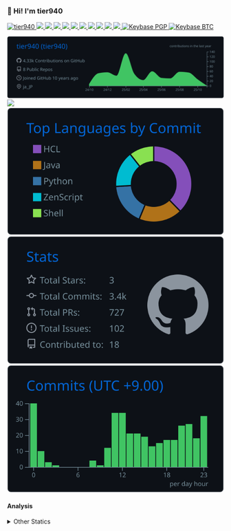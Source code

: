 ### 👋 Hi! I'm tier940

<p align="left"> 
  <a href="https://github.com/tier940/tier940/">
    <img src="https://komarev.com/ghpvc/?username=tier940" alt="tier940" />
  </a>
  <a href="http://twitter.com/tier940">
    <img height="20" src="https://img.shields.io/twitter/follow/tier940?label=Twitter&logo=twitter&style=flat" />
  </a>
  <a href="https://github.com/tier940">
    <img height="20" src="https://img.shields.io/github/followers/tier940?label=follow&logo=github&style=flat" />
  </a>
  <a href="https://www.reddit.com/user/tier940">
    <img height="20" src="https://img.shields.io/reddit/user-karma/combined/tier940?label=Reddit&logo=reddit&style=flat" />
  </a>
  <a href="https://stackoverflow.com/users/17317833/tier940">
    <img height="20" src="https://img.shields.io/stackexchange/stackoverflow/r/17317833?label=StackOverflow&logo=stack-overflow&style=flat" />
  </a>
  <a href="https://zenn.dev/tier940">
    <img height="20" src="https://zenn.badge.nikaera.com/s/tier940/likes" />
  </a>
  <a href="https://zenn.dev/tier940">
    <img height="20" src="https://zenn.badge.nikaera.com/s/tier940/followers" />
  </a>
  <a href="https://zenn.dev/tier940">
    <img height="20" src="https://zenn.badge.nikaera.com/s/tier940/articles" />
  </a>
  <a href="http://qiita.com/tier940">
    <img height="20" src="https://qiita-badge.apiapi.app/s/tier940/posts.svg" />
  </a>
  <a href="http://qiita.com/tier940">
    <img height="20" src="https://qiita-badge.apiapi.app/s/tier940/contributions.svg" />
  </a>
  <a href="https://github.com/tier940/tier940/">
    <img height="20" src="https://github.com/tier940/tier940/actions/workflows/main.yml/badge.svg" />
  </a>
  <a href="https://keybase.io/tier940">
    <img alt="Keybase PGP" src="https://img.shields.io/keybase/pgp/tier940">
  </a>
  <a href="https://keybase.io/tier940">
    <img alt="Keybase BTC" src="https://img.shields.io/keybase/btc/tier940">
  </a>
</p>

[![](https://raw.githubusercontent.com/tier940/tier940/main/profile-summary-card-output/github_dark/0-profile-details.svg)](https://github.com/vn7n24fzkq/github-profile-summary-cards)
[![](https://raw.githubusercontent.com/tier940/tier940/main/profile-summary-card-output/github_dark/1-repos-per-language.svg)](https://github.com/vn7n24fzkq/github-profile-summary-cards) [![](https://raw.githubusercontent.com/tier940/tier940/main/profile-summary-card-output/github_dark/2-most-commit-language.svg)](https://github.com/vn7n24fzkq/github-profile-summary-cards)
[![](https://raw.githubusercontent.com/tier940/tier940/main/profile-summary-card-output/github_dark/3-stats.svg)](https://github.com/vn7n24fzkq/github-profile-summary-cards) [![](https://raw.githubusercontent.com/tier940/tier940/main/profile-summary-card-output/github_dark/4-productive-time.svg)](https://github.com/vn7n24fzkq/github-profile-summary-cards)


#### Analysis
<!-- <img height="150" src="https://github.com/tier940/tier940/blob/master/images/stat.svg" alt="Alternative Text"/> -->

<details>
  <summary>Other Statics</summary>
  <!--START_SECTION:waka-->
![Code Time](http://img.shields.io/badge/Code%20Time-2%2C824%20hrs%2059%20mins-blue)

**🐱 My GitHub Data** 

> 📦 18.0 kB Used in GitHub's Storage 
 > 
> 💼 Opted to Hire
 > 
> 📜 10 Public Repositories 
 > 
> 🔑 1 Private Repositories 
 > 
**I'm an Early 🐤** 

```text
🌞 Morning                1198 commits        ████░░░░░░░░░░░░░░░░░░░░░   14.99 % 
🌆 Daytime                2996 commits        █████████░░░░░░░░░░░░░░░░   37.49 % 
🌃 Evening                2974 commits        █████████░░░░░░░░░░░░░░░░   37.22 % 
🌙 Night                  823 commits         ███░░░░░░░░░░░░░░░░░░░░░░   10.30 % 
```
📅 **I'm Most Productive on Saturday** 

```text
Monday                   864 commits         ███░░░░░░░░░░░░░░░░░░░░░░   10.81 % 
Tuesday                  1419 commits        ████░░░░░░░░░░░░░░░░░░░░░   17.76 % 
Wednesday                885 commits         ███░░░░░░░░░░░░░░░░░░░░░░   11.07 % 
Thursday                 975 commits         ███░░░░░░░░░░░░░░░░░░░░░░   12.20 % 
Friday                   993 commits         ███░░░░░░░░░░░░░░░░░░░░░░   12.43 % 
Saturday                 1640 commits        █████░░░░░░░░░░░░░░░░░░░░   20.52 % 
Sunday                   1215 commits        ████░░░░░░░░░░░░░░░░░░░░░   15.20 % 
```


📊 **This Week I Spent My Time On** 

```text
🕑︎ Time Zone: Asia/Tokyo

💬 Programming Languages: 
Java                     13 hrs 38 mins      ████████████████░░░░░░░░░   64.87 % 
INI                      1 hr 4 mins         █░░░░░░░░░░░░░░░░░░░░░░░░   05.07 % 
Diff                     58 mins             █░░░░░░░░░░░░░░░░░░░░░░░░   04.65 % 
Markdown                 49 mins             █░░░░░░░░░░░░░░░░░░░░░░░░   03.91 % 
Bash                     47 mins             █░░░░░░░░░░░░░░░░░░░░░░░░   03.79 % 

🔥 Editors: 
IntelliJ                 14 hrs 18 mins      █████████████████░░░░░░░░   67.99 % 
VS Code                  6 hrs 44 mins       ████████░░░░░░░░░░░░░░░░░   32.01 % 

💻 Operating System: 
Windows                  21 hrs 2 mins       █████████████████████████   100.00 % 
```

**I Mostly Code in Java** 

```text
Java                     11 repos            ███████████░░░░░░░░░░░░░░   42.31 % 
ZenScript                3 repos             ███░░░░░░░░░░░░░░░░░░░░░░   11.54 % 
HCL                      2 repos             ██░░░░░░░░░░░░░░░░░░░░░░░   07.69 % 
HTML                     2 repos             ██░░░░░░░░░░░░░░░░░░░░░░░   07.69 % 
Dockerfile               1 repo              █░░░░░░░░░░░░░░░░░░░░░░░░   03.85 % 
```



**Timeline**

![Lines of Code chart](https://raw.githubusercontent.com/tier940/tier940/main/assets/bar_graph.png)


 Last Updated on 24/10/2023 00:35:30 UTC
<!--END_SECTION:waka-->
</details>
